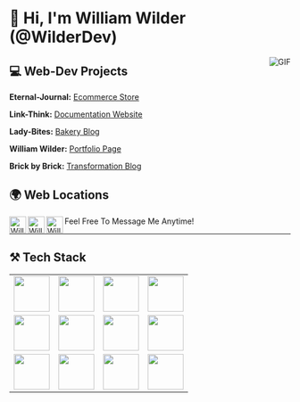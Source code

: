 # 👋 Hi, I'm William Wilder (@WilderDev)

<img align="right" alt="GIF" src="https://i.pinimg.com/originals/e4/26/70/e426702edf874b181aced1e2fa5c6cde.gif" />


## 💻 Web-Dev Projects

**Eternal-Journal:** [Ecommerce Store](https://github.com/WilderDev/eternal-journal-ecommerce-PWA)

**Link-Think:** [Documentation Website](https://github.com/WilderDev/Link-Think)

**Lady-Bites:** [Bakery Blog](https://github.com/WilderDev/Lady-Bites_Blog)

**William Wilder:** [Portfolio Page](https://github.com/WilderDev/Personal-Portfolio)

**Brick by Brick:** [Transformation Blog](https://github.com/WilderDev/Brick_by_Brick---Blog)

## 🌍 Web Locations 
[<img align="left" alt="William Wilder Github Link" width="30px" src="https://cdn.jsdelivr.net/npm/simple-icons@3.13.0/icons/github.svg" />](https://www.willwilder.com)
[<img align="left" alt="William Wilder LinkedIn Link" width="30px" src="https://cdn.jsdelivr.net/npm/simple-icons@v3/icons/linkedin.svg" />](https://www.linkedin.com/in/william-wilder-4ab634206/)
[<img align="left" alt="William Wilder Email Link" width="30px" src="https://cdn.jsdelivr.net/npm/simple-icons@3.13.0/icons/minutemailer.svg" />](mailto:WilliamJohnWilder@outlook.com)

Feel Free To Message Me Anytime!

-----

## ⚒ Tech Stack

<table>
  <tbody>
    <tr valign="center">
      <td width="25%" align="center">
        <img height="64px" src="https://cdn.svgporn.com/logos/gatsby.svg">
      </td>
      <td width="25%" align="center">
        <img height="64px" src="https://cdn.svgporn.com/logos/html-5.svg">
      </td>
      <td width="25%" align="center">
        <img height="64px" src="https://cdn.svgporn.com/logos/css-3.svg">
      </td>
      <td width="25%" align="center">
        <img height="64px" src="https://cdn.svgporn.com/logos/javascript.svg">
      </td>
    </tr>
    <tr valign="center">
      <td width="25%" align="center">
        <img height="64px" src="https://cdn.svgporn.com/logos/react.svg">
      </td>
      <td width="25%" align="center">
        <img height="64px" src="https://cdn.svgporn.com/logos/nextjs.svg">
      </td>
      <td width="25%" align="center">
        <img height="64px" src="https://cdn.svgporn.com/logos/git-icon.svg">
      </td>
      <td width="25%" align="center">
        <img height="64px" src="https://cdn.svgporn.com/logos/visual-studio-code.svg">
      </td>
    </tr>
    <tr valign="center">
      <td width="25%" align="center">
        <img height="64px" src="https://cdn.svgporn.com/logos/nodejs.svg">
      </td>
      <td width="25%" align="center">
        <img height="64px" src="https://cdn.svgporn.com/logos/sass.svg">
      </td>
      <td width="25%" align="center">
        <img height="64px" src="https://cdn.svgporn.com/logos/mongodb.svg">
      </td>
      <td width="25%" align="center">
        <img height="64px" src="https://cdn.svgporn.com/logos/netlify.svg">
      </td>
    </tr>
  </tbody>
</table>


<!--- ### Check out My Blog Posts
https://github.com/Souravdey777/Github-Cards-External-Blogs --->

